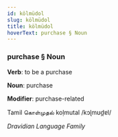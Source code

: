 ```yaml
---
id: kölmüdol
slug: kölmüdol
title: kölmüdol
hoverText: purchase § Noun
---
```


### purchase § Noun

**Verb**: to be a purchase

**Noun**: purchase

**Modifier**: purchase-related

Tamil கொள்முதல் koḷmutal /kɔɭmʊd̪ɐl/

*Dravidian Language Family*